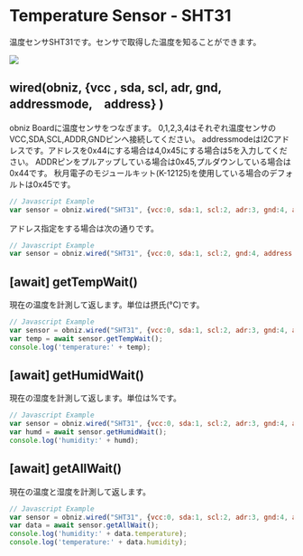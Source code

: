 # Temperature Sensor - SHT31
温度センサSHT31です。センサで取得した温度を知ることができます。

![](image.jpg)

## wired(obniz,  {vcc , sda, scl, adr, gnd, addressmode,　address} )
obniz Boardに温度センサをつなぎます。
0,1,2,3,4はそれぞれ温度センサのVCC,SDA,SCL,ADDR,GNDピンへ接続してください。
addressmodeはI2Cアドレスです。アドレスを0x44にする場合は4,0x45にする場合は5を入力してください。
ADDRピンをプルアップしている場合は0x45,プルダウンしている場合は0x44です。
秋月電子のモジュールキット(K-12125)を使用している場合のデフォルトは0x45です。

```javascript
// Javascript Example
var sensor = obniz.wired("SHT31", {vcc:0, sda:1, scl:2, adr:3, gnd:4, addressmode:4});
```

アドレス指定をする場合は次の通りです。

```javascript
// Javascript Example
var sensor = obniz.wired("SHT31", {vcc:0, sda:1, scl:2, gnd:4, address:0x44});
```

## [await] getTempWait()
現在の温度を計測して返します。単位は摂氏(°C)です。

```javascript
// Javascript Example
var sensor = obniz.wired("SHT31", {vcc:0, sda:1, scl:2, adr:3, gnd:4, addressmode:5});
var temp = await sensor.getTempWait();
console.log('temperature:' + temp);
```

## [await] getHumidWait()
現在の湿度を計測して返します。単位は%です。

```javascript
// Javascript Example
var sensor = obniz.wired("SHT31", {vcc:0, sda:1, scl:2, adr:3, gnd:4, addressmode:5});
var humd = await sensor.getHumidWait();
console.log('humidity:' + humd);
```

## [await] getAllWait()
現在の温度と湿度を計測して返します。

```javascript
// Javascript Example
var sensor = obniz.wired("SHT31", {vcc:0, sda:1, scl:2, adr:3, gnd:4, addressmode:5});
var data = await sensor.getAllWait();
console.log('humidity:' + data.temperature);
console.log('temperature:' + data.humidity);
```